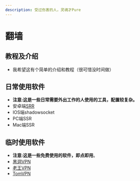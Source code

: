 ```yaml
---
description: 受过伤害的人，灵魂才Pure
---
```


# 翻墙

## 教程及介绍

* 我希望这有个简单的介绍和教程（很可惜没时间做）

## 日常使用软件

* **注意:这是一些日常需要外出工作的人使用的工具，配置较复杂。**
* 安卓端[SRR](http://file.liuzhengdong.top/?/翻墙/SSR_3.3.6.2.apk)
* IOS端shadowsocket
* PC端SSR
* Mac端SSR

## 临时使用软件

* **注意:这是一些免费使用的软件，即点即用**。
* [黑洞VPN](http://file.liuzhengdong.top/?/翻墙/虫洞%20VPN_6.2.5.5.apk)
* [老王VPN](http://file.liuzhengdong.top/?/翻墙/老王VPN_2.0.7.apk)
* [TomVPN](http://file.liuzhengdong.top/?/翻墙/TomVPN_1.4.7.apk)

